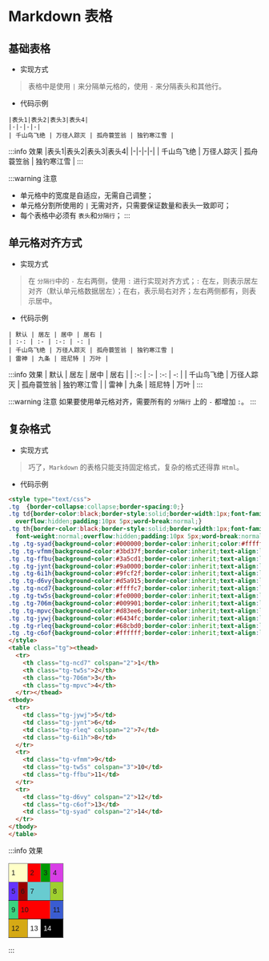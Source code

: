 # Markdown 表格

## 基础表格
* 实现方式
> 表格中是使用 `|` 来分隔单元格的，使用 `-` 来分隔表头和其他行。
* 代码示例
```
|表头1|表头2|表头3|表头4|
|-|-|-|-|
| 千山鸟飞绝 | 万径人踪灭 | 孤舟蓑笠翁 | 独钓寒江雪 |
```
:::info 效果
|表头1|表头2|表头3|表头4|
|-|-|-|-|
| 千山鸟飞绝 | 万径人踪灭 | 孤舟蓑笠翁 | 独钓寒江雪 |
:::

:::warning 注意
* 单元格中的宽度是自适应，无需自己调整；
* 单元格分割所使用的 `|` 无需对齐，只需要保证数量和表头一致即可；
* 每个表格中必须有 `表头`和`分隔行`；
:::

## 单元格对齐方式
* 实现方式
> 在 `分隔行`中的 `-` 左右两侧，使用 `:` 进行实现对齐方式；`:` 在左，则表示居左对齐（默认单元格数据居左）；在右，表示局右对齐；左右两侧都有，则表示居中。

* 代码示例
```
| 默认 | 居左 | 居中 | 居右 |
| :-: | :- | :-: | -: |
| 千山鸟飞绝 | 万径人踪灭 | 孤舟蓑笠翁 | 独钓寒江雪 |
| 雷神 | 九条 | 班尼特 | 万叶 |
```

:::info 效果
| 默认 | 居左 | 居中 | 居右 |
| :-: | :- | :-: | -: |
| 千山鸟飞绝 | 万径人踪灭 | 孤舟蓑笠翁 | 独钓寒江雪 |
| 雷神 | 九条 | 班尼特 | 万叶 |
:::

:::warning 注意
如果要使用单元格对齐，需要所有的 `分隔行` 上的 `-` 都增加 `:`。
:::

## 复杂格式
* 实现方式
> 巧了，`Markdown` 的表格只能支持固定格式，复杂的格式还得靠 `Html`。

* 代码示例
```html
<style type="text/css">
.tg  {border-collapse:collapse;border-spacing:0;}
.tg td{border-color:black;border-style:solid;border-width:1px;font-family:Arial, sans-serif;font-size:14px;
  overflow:hidden;padding:10px 5px;word-break:normal;}
.tg th{border-color:black;border-style:solid;border-width:1px;font-family:Arial, sans-serif;font-size:14px;
  font-weight:normal;overflow:hidden;padding:10px 5px;word-break:normal;}
.tg .tg-syad{background-color:#000000;border-color:inherit;color:#ffffff;text-align:left;vertical-align:top}
.tg .tg-vfmm{background-color:#3bd37f;border-color:inherit;text-align:left;vertical-align:top}
.tg .tg-ffbu{background-color:#3a5cd1;border-color:inherit;text-align:left;vertical-align:top}
.tg .tg-jynt{background-color:#9a0000;border-color:inherit;text-align:left;vertical-align:top}
.tg .tg-6i1h{background-color:#9fcf2f;border-color:inherit;text-align:left;vertical-align:top}
.tg .tg-d6vy{background-color:#d5a915;border-color:inherit;text-align:left;vertical-align:top}
.tg .tg-ncd7{background-color:#ffffc7;border-color:inherit;text-align:left;vertical-align:top}
.tg .tg-tw5s{background-color:#fe0000;border-color:inherit;text-align:left;vertical-align:top}
.tg .tg-706m{background-color:#009901;border-color:inherit;text-align:left;vertical-align:top}
.tg .tg-mpvc{background-color:#d83ee6;border-color:inherit;text-align:left;vertical-align:top}
.tg .tg-jywj{background-color:#6434fc;border-color:inherit;text-align:left;vertical-align:top}
.tg .tg-rleq{background-color:#68cbd0;border-color:inherit;text-align:left;vertical-align:top}
.tg .tg-c6of{background-color:#ffffff;border-color:inherit;text-align:left;vertical-align:top}
</style>
<table class="tg"><thead>
  <tr>
    <th class="tg-ncd7" colspan="2">1</th>
    <th class="tg-tw5s">2</th>
    <th class="tg-706m">3</th>
    <th class="tg-mpvc">4</th>
  </tr></thead>
<tbody>
  <tr>
    <td class="tg-jywj">5</td>
    <td class="tg-jynt">6</td>
    <td class="tg-rleq" colspan="2">7</td>
    <td class="tg-6i1h">8</td>
  </tr>
  <tr>
    <td class="tg-vfmm">9</td>
    <td class="tg-tw5s" colspan="3">10</td>
    <td class="tg-ffbu">11</td>
  </tr>
  <tr>
    <td class="tg-d6vy" colspan="2">12</td>
    <td class="tg-c6of">13</td>
    <td class="tg-syad" colspan="2">14</td>
  </tr>
</tbody>
</table>
```

:::info 效果
<style type="text/css">
.tg  {border-collapse:collapse;border-spacing:0;}
.tg td{border-color:black;border-style:solid;border-width:1px;font-family:Arial, sans-serif;font-size:14px;
  overflow:hidden;padding:10px 5px;word-break:normal;}
.tg th{border-color:black;border-style:solid;border-width:1px;font-family:Arial, sans-serif;font-size:14px;
  font-weight:normal;overflow:hidden;padding:10px 5px;word-break:normal;}
.tg .tg-syad{background-color:#000000;border-color:inherit;color:#ffffff;text-align:left;vertical-align:top}
.tg .tg-vfmm{background-color:#3bd37f;border-color:inherit;text-align:left;vertical-align:top}
.tg .tg-ffbu{background-color:#3a5cd1;border-color:inherit;text-align:left;vertical-align:top}
.tg .tg-jynt{background-color:#9a0000;border-color:inherit;text-align:left;vertical-align:top}
.tg .tg-6i1h{background-color:#9fcf2f;border-color:inherit;text-align:left;vertical-align:top}
.tg .tg-d6vy{background-color:#d5a915;border-color:inherit;text-align:left;vertical-align:top}
.tg .tg-ncd7{background-color:#ffffc7;border-color:inherit;text-align:left;vertical-align:top}
.tg .tg-tw5s{background-color:#fe0000;border-color:inherit;text-align:left;vertical-align:top}
.tg .tg-706m{background-color:#009901;border-color:inherit;text-align:left;vertical-align:top}
.tg .tg-mpvc{background-color:#d83ee6;border-color:inherit;text-align:left;vertical-align:top}
.tg .tg-jywj{background-color:#6434fc;border-color:inherit;text-align:left;vertical-align:top}
.tg .tg-rleq{background-color:#68cbd0;border-color:inherit;text-align:left;vertical-align:top}
.tg .tg-c6of{background-color:#ffffff;border-color:inherit;text-align:left;vertical-align:top}
</style>
<table class="tg"><thead>
  <tr>
    <th class="tg-ncd7" colspan="2">1</th>
    <th class="tg-tw5s">2</th>
    <th class="tg-706m">3</th>
    <th class="tg-mpvc">4</th>
  </tr></thead>
<tbody>
  <tr>
    <td class="tg-jywj">5</td>
    <td class="tg-jynt">6</td>
    <td class="tg-rleq" colspan="2">7</td>
    <td class="tg-6i1h">8</td>
  </tr>
  <tr>
    <td class="tg-vfmm">9</td>
    <td class="tg-tw5s" colspan="3">10</td>
    <td class="tg-ffbu">11</td>
  </tr>
  <tr>
    <td class="tg-d6vy" colspan="2">12</td>
    <td class="tg-c6of">13</td>
    <td class="tg-syad" colspan="2">14</td>
  </tr>
</tbody>
</table>
:::